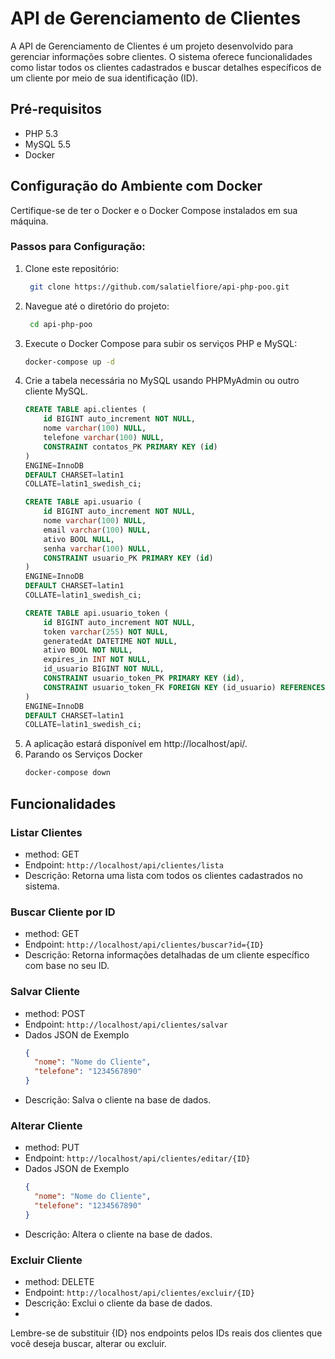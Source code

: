 # API de Gerenciamento de Clientes

A API de Gerenciamento de Clientes é um projeto desenvolvido para gerenciar informações sobre clientes. O sistema
oferece funcionalidades como listar todos os clientes cadastrados e buscar detalhes específicos de um cliente por meio
de sua identificação (ID).

## Pré-requisitos

- PHP 5.3
- MySQL 5.5
- Docker

## Configuração do Ambiente com Docker

Certifique-se de ter o Docker e o Docker Compose instalados em sua máquina.

### Passos para Configuração:

1. Clone este repositório:
   ```bash
    git clone https://github.com/salatielfiore/api-php-poo.git
    ```
2. Navegue até o diretório do projeto:
   ```bash
    cd api-php-poo
    ```
3. Execute o Docker Compose para subir os serviços PHP e MySQL:
    ```bash
    docker-compose up -d
   ```
4. Crie a tabela necessária no MySQL usando PHPMyAdmin ou outro cliente MySQL.
    ```sql
    CREATE TABLE api.clientes (
        id BIGINT auto_increment NOT NULL,
        nome varchar(100) NULL,
        telefone varchar(100) NULL,
        CONSTRAINT contatos_PK PRIMARY KEY (id)
    )
    ENGINE=InnoDB
    DEFAULT CHARSET=latin1
    COLLATE=latin1_swedish_ci;
   
    CREATE TABLE api.usuario (
        id BIGINT auto_increment NOT NULL,
        nome varchar(100) NULL,
        email varchar(100) NULL,
        ativo BOOL NULL,
        senha varchar(100) NULL,
        CONSTRAINT usuario_PK PRIMARY KEY (id)
    )
    ENGINE=InnoDB
    DEFAULT CHARSET=latin1
    COLLATE=latin1_swedish_ci;
   
    CREATE TABLE api.usuario_token (
        id BIGINT auto_increment NOT NULL,
        token varchar(255) NOT NULL,
        generatedAt DATETIME NOT NULL,
        ativo BOOL NOT NULL,
        expires_in INT NOT NULL,
        id_usuario BIGINT NOT NULL,
        CONSTRAINT usuario_token_PK PRIMARY KEY (id),
        CONSTRAINT usuario_token_FK FOREIGN KEY (id_usuario) REFERENCES api.usuario(id)
    )
    ENGINE=InnoDB
    DEFAULT CHARSET=latin1
    COLLATE=latin1_swedish_ci;
   ```
5. A aplicação estará disponível em http://localhost/api/.
6. Parando os Serviços Docker
    ```bash
    docker-compose down
   ```

## Funcionalidades

### Listar Clientes

- method: GET
- Endpoint: `http://localhost/api/clientes/lista`
- Descrição: Retorna uma lista com todos os clientes cadastrados no sistema.

### Buscar Cliente por ID

- method: GET
- Endpoint: `http://localhost/api/clientes/buscar?id={ID}`
- Descrição: Retorna informações detalhadas de um cliente específico com base no seu ID.

### Salvar Cliente

- method: POST
- Endpoint: `http://localhost/api/clientes/salvar`
- Dados JSON de Exemplo
   ```json
   {
     "nome": "Nome do Cliente",
     "telefone": "1234567890"
   }
  ```
- Descrição: Salva o cliente na base de dados.

### Alterar Cliente

- method: PUT
- Endpoint: `http://localhost/api/clientes/editar/{ID}`
- Dados JSON de Exemplo
   ```json
   {
     "nome": "Nome do Cliente",
     "telefone": "1234567890"
   }
  ```
- Descrição: Altera o cliente na base de dados.

### Excluir Cliente

- method: DELETE
- Endpoint: `http://localhost/api/clientes/excluir/{ID}`
- Descrição: Exclui o cliente da base de dados.
-

Lembre-se de substituir {ID} nos endpoints pelos IDs reais dos clientes que você deseja buscar, alterar ou excluir.
